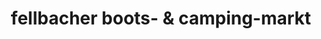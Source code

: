 ---
title: "fellbacher boots- & camping-markt"
url: /fellbach/fellbacher-boots-und-camping-markt/
shop: Wohnwagen
---